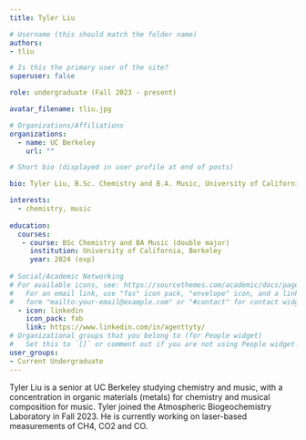 ```yaml
---
title: Tyler Liu

# Username (this should match the folder name)
authors:
- tliu

# Is this the primary user of the site?
superuser: false

role: undergraduate (Fall 2023 - present)

avatar_filename: tliu.jpg

# Organizations/Affiliations
organizations:
  - name: UC Berkeley
    url: ""

# Short bio (displayed in user profile at end of posts)

bio: Tyler Liu, B.Sc. Chemistry and B.A. Music, University of California at Berkeley. URAP researcher in Atmospheric Biogeochemistry Lab (Sept 2023- present).   

interests:
  - chemistry, music
  
education:
  courses:
   - course: BSc Chemistry and BA Music (double major)
     institution: University of California, Berkeley
     year: 2024 (exp)
      
# Social/Academic Networking
# For available icons, see: https://sourcethemes.com/academic/docs/page-builder/#icons
#   For an email link, use "fas" icon pack, "envelope" icon, and a link in the
#   form "mailto:your-email@example.com" or "#contact" for contact widget.
  - icon: linkedin
    icon_pack: fab
    link: https://www.linkedin.com/in/agenttyty/
# Organizational groups that you belong to (for People widget)
#   Set this to `[]` or comment out if you are not using People widget.
user_groups:
- Current Undergraduate
---
```


Tyler Liu is a senior at UC Berkeley studying chemistry and music, with a concentration in organic materials (metals) for chemistry and musical composition for music. Tyler joined the Atmospheric Biogeochemistry Laboratory in Fall 2023.  He is currently working on laser-based measurements of CH4, CO2 and CO.  
